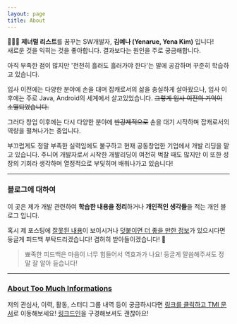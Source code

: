 ```yaml
---
layout: page
title: About
---
```


<p class="message">
  👩🏻‍💻 <strong>제너럴 리스트</strong>를 꿈꾸는 SW개발자, <strong>김예나 (Yenarue, Yena Kim)</strong> 입니다!
  <br/>
  새로운 것을 익히는 것을 좋아합니다. 결과보다는 원인을 주로 궁금해합니다.
</p>

아직 부족한 점이 많지만 '천천히 흘러도 흘러가야 한다'는 말에 공감하며 꾸준히 학습하고 있습니다. 

입사 이전에는 다양한 분야에 손을 대며 잡캐로서의 삶을 충실하게 살아왔으나, 입사 이후에는 주로 Java, Android의 세계에서 살고있었습니다. ~~그렇게 입사 이전의 기억이 소멸되었습니다.~~

그러다 창업 이후에는 다시 다양한 분야에 ~~반강제적으로~~ 손을 대기 시작하며 잡캐로서의 역량을 펼쳐나가는 중입니다.

부끄럽게도 정말 부족한 실력임에도 불구하고 현재 공동창업한 기업에서 개발 리딩을 맡고 있습니다. 주니어 개발자로서 시작한 개발리딩이 여전히 벅찰 때도 많지만 이 또한 성장의 기회라 생각하며 열정적으로 부딪히며 배워나가고 있습니다! 



---

### 블로그에 대하여

이 곳은 제가 개발 관련하여 **학습한 내용을 정리**하거나 **개인적인 생각들**을 적는 개인 블로그 입니다.

혹시 제 포스팅에 <u>잘못된 내용</u>이 보이시거나 <u>덧붙이면 더 좋을 만한 정보</u>가 있으시다면 둥글게 피드백 부탁드리겠습니다! 겸허히 받아들이겠습니다! 🙏

> 뾰족한 피드백은 마음이 너무 힘들어서 역효과가 나요! 둥글게 말씀해주셔도 정말 잘 알아 듣습니다!



---



### [About Too Much Informations](/about_tmi)

저의 관심사, 이력, 활동, 스터디 그룹 내역 등이 궁금하시다면 [링크를 클릭하고 TMI 문서](/about_tmi)로 이동해보세요! [링크드인](https://www.linkedin.com/in/yena-kim-yenarue/)을 구경해보셔도 괜찮아요!

